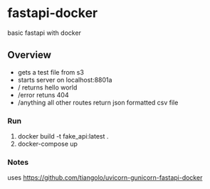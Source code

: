 # fastapi-docker
basic fastapi with docker

## Overview
* gets a test file from s3
* starts server on localhost:8801a
* / returns hello world
* /error retuns 404
* /anything all other routes return json formatted csv file

### Run
1. docker build -t fake_api:latest .
2. docker-compose up


### Notes
uses https://github.com/tiangolo/uvicorn-gunicorn-fastapi-docker
